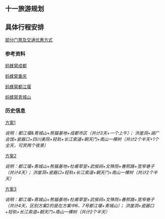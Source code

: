 十一旅游规划
------------
## 具体行程安排

[部分门票及交通优惠方式](travel_cost.md)

### 参考资料
[蚂蜂窝成都](蚂蜂窝成都.pdf)

[蚂蜂窝重庆](蚂蜂窝重庆.pdf)

[蚂蜂窝都江堰](蚂蜂窝都江堰.pdf)

[蚂蜂窝青城山](蚂蜂窝青城山.pdf)

### 历史信息

[方案1](方案1.md)

*说明：都江堰&青城山+熊猫基地+成都市区（共计3天+一个上午）； 洪崖洞+湖广会馆+瓷器口+四川美院+轻轨+长江索道+朝天门+南山一棵树（共计2个半天+1个全天，可赏两个夜景）*

[方案2](方案2.md)

*说明：都江堰+青城山+熊猫基地+杜甫草堂+武侯祠+文殊院+春熙路+宽窄巷子（共计4天）； 洪崖洞+瓷器口+轻轨+长江索道+朝天门+南山一棵树（共计2个半天）*

[方案3](方案3.md)

*说明：都江堰+青城山+熊猫基地+杜甫草堂+武侯祠+文殊院+春熙路+宽窄巷子（共计4天，区别方案2的是在方案中6、7号都江堰+青城山）； 洪崖洞+瓷器口+轻轨+长江索道+朝天门+南山一棵树（共计2个半天）*
